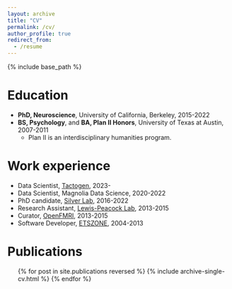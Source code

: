 ```yaml
---
layout: archive
title: "CV"
permalink: /cv/
author_profile: true
redirect_from:
  - /resume
---
```


{% include base_path %}

Education
======
* <b>PhD, Neuroscience</b>, University of California, Berkeley, 2015-2022
* <b>BS, Psychology</b>, and <b>BA, Plan II Honors</b>, University of Texas at Austin, 2007-2011
  * Plan II is an interdisciplinary humanities program.

Work experience
======
* Data Scientist, <a href='https://tactogen.com'>Tactogen</a>, 2023-
* Data Scientist, Magnolia Data Science, 2020-2022
* PhD candidate, <a href='https://argentum.ucbso.berkeley.edu/'>Silver Lab</a>, 2016-2022
* Research Assistant, <a href='https://www.lewpealab.org/'>Lewis-Peacock Lab</a>, 2013-2015
* Curator, <a href='https://openfmri.org/'>OpenFMRI</a>, 2013-2015
* Software Developer, <a href='https://etszone.com'>ETSZONE</a>, 2004-2013
  
Publications
======
  <ul>{% for post in site.publications reversed %}
    {% include archive-single-cv.html %}
  {% endfor %}</ul>
